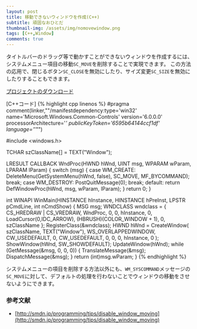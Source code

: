 ```yaml
---
layout: post
title: 移動できないウィンドウを作成(C++)
subtitle: 頑固なおひとだ
thumbnail-img: /assets/img/nomovewindow.png
tags: [C++,Window]
comments: true
---
```


タイトルバーのドラッグ等で動かすことができないウィンドウを作成するには、システムメニュー項目の移動`SC_MOVE`を削除することで実現できます。
この方法の応用で、閉じるボタン`SC_CLOSE`を無効にしたり、サイズ変更`SC_SIZE`を無効にしたりすることもできます。

[プロジェクトのダウンロード](https://github.com/kenjinote/NoMoveWindow/archive/master.zip)

[C++コード]
{% highlight cpp linenos %}
#pragma comment(linker,"\"/manifestdependency:type='win32' name='Microsoft.Windows.Common-Controls' version='6.0.0.0' processorArchitecture='*' publicKeyToken='6595b64144ccf1df' language='*'\"")

#include <windows.h>

TCHAR szClassName[] = TEXT("Window");

LRESULT CALLBACK WndProc(HWND hWnd, UINT msg, WPARAM wParam, LPARAM lParam)
{
  switch (msg)
  {
  case WM_CREATE:
    DeleteMenu(GetSystemMenu(hWnd, false), SC_MOVE, MF_BYCOMMAND);
    break;
  case WM_DESTROY:
    PostQuitMessage(0);
    break;
  default:
    return DefWindowProc(hWnd, msg, wParam, lParam);
  }
  return 0;
}

int WINAPI WinMain(HINSTANCE hInstance, HINSTANCE hPreInst, LPSTR pCmdLine, int nCmdShow)
{
  MSG msg;
  WNDCLASS wndclass = {
    CS_HREDRAW | CS_VREDRAW,
    WndProc,
    0,
    0,
    hInstance,
    0,
    LoadCursor(0,IDC_ARROW),
    (HBRUSH)(COLOR_WINDOW + 1),
    0,
    szClassName
  };
  RegisterClass(&wndclass);
  HWND hWnd = CreateWindow(
    szClassName,
    TEXT("Window"),
    WS_OVERLAPPEDWINDOW,
    CW_USEDEFAULT,
    0,
    CW_USEDEFAULT,
    0,
    0,
    0,
    hInstance,
    0
  );
  ShowWindow(hWnd, SW_SHOWDEFAULT);
  UpdateWindow(hWnd);
  while (GetMessage(&msg, 0, 0, 0))
  {
    TranslateMessage(&msg);
    DispatchMessage(&msg);
  }
  return (int)msg.wParam;
}
{% endhighlight %}

システムメニューの項目を削除する方法以外にも、`WM_SYSCOMMAND`メッセージの`SC_MOVE`に対して、デフォルトの処理を行わないことでウィンドウの移動をさせないようにできます。

### 参考文献
- [http://smdn.jp/programming/tips/disable_window_moving](http://smdn.jp/programming/tips/disable_window_moving)
